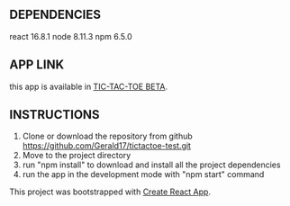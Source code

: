 ## DEPENDENCIES 
react 16.8.1
node 8.11.3
npm 6.5.0

## APP LINK
this app is available in [TIC-TAC-TOE BETA](https://tictactoe-applaudo.herokuapp.com/).

## INSTRUCTIONS
1. Clone or download the repository from github https://github.com/Gerald17/tictactoe-test.git
2. Move to the project directory
3. run "npm install" to download and install all the project dependencies
4. run the app in the development mode with "npm start" command

This project was bootstrapped with [Create React App](https://github.com/facebook/create-react-app).
